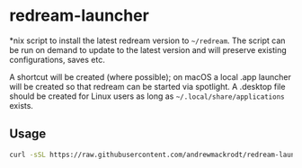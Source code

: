 # redream-launcher

*nix script to install the latest redream version to `~/redream`. The script
can be run on demand to update to the latest version and will preserve existing
configurations, saves etc.

A shortcut will be created (where possible); on macOS a local .app launcher will
be created so that redream can be started via spotlight. A .desktop file should
be created for Linux users as long as `~/.local/share/applications` exists.

## Usage
```sh
curl -sSL https://raw.githubusercontent.com/andrewmackrodt/redream-launcher/master/redream | bash
```
